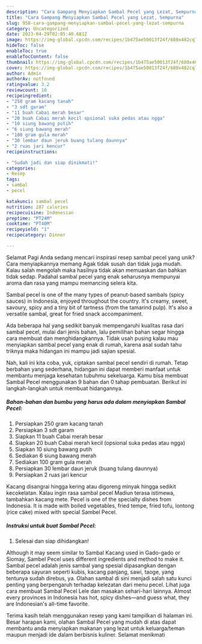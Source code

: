```yaml
---
description: "Cara Gampang Menyiapkan Sambal Pecel yang Lezat, Sempurna"
title: "Cara Gampang Menyiapkan Sambal Pecel yang Lezat, Sempurna"
slug: 958-cara-gampang-menyiapkan-sambal-pecel-yang-lezat-sempurna
category: Uncategorized
date: 2023-04-29T02:05:40.681Z
image: https://img-global.cpcdn.com/recipes/1b475ae50013f24f/680x482cq70/sambal-pecel-foto-resep-utama.jpg
hideToc: false
enableToc: true
enableTocContent: false
thumbnail: https://img-global.cpcdn.com/recipes/1b475ae50013f24f/680x482cq70/sambal-pecel-foto-resep-utama.jpg
cover: https://img-global.cpcdn.com/recipes/1b475ae50013f24f/680x482cq70/sambal-pecel-foto-resep-utama.jpg
author: Admin
authorAv: notfound
ratingvalue: 3.2
reviewcount: 10
recipeingredient:
- "250 gram kacang tanah"
- "3 sdt garam"
- "11 buah Cabai merah besar"
- "20 buah Cabai merah kecil opsional suka pedas atau ngga"
- "10 siung bawang putih"
- "6 siung bawang merah"
- "100 gram gula merah"
- "30 lembar daun jeruk buang tulang daunnya"
- "2 ruas jari kencur"
recipeinstructions:

- "Sudah jadi dan siap dinikmati!"
categories:
- Resep
tags:
- sambal
- pecel

katakunci: sambal pecel 
nutrition: 287 calories
recipecuisine: Indonesian
preptime: "PT24M"
cooktime: "PT40M"
recipeyield: "1"
recipecategory: Dinner

---
```



Selamat Pagi Anda sedang mencari inspirasi resep sambal pecel yang unik? Cara menyiapkannya memang Agak tidak susah dan tidak juga mudah. Kalau salah mengolah maka hasilnya tidak akan memuaskan dan bahkan tidak sedap. Padahal sambal pecel yang enak seharusnya mempunyai aroma dan rasa yang mampu memancing selera kita.


Sambal pecel is one of the many types of peanut-based sambals (spicy sauces) in Indonesia, enjoyed throughout the country. It&#39;s creamy, sweet, savoury, spicy and a tiny bit of tartness (from the tamarind pulp). It&#39;s also a versatile sambal, great for fried snack accompaniment.

Ada beberapa hal yang sedikit banyak mempengaruhi kualitas rasa dari sambal pecel, mulai dari jenis bahan, lalu pemilihan bahan segar hingga cara membuat dan menghidangkannya. Tidak usah pusing kalau mau menyiapkan sambal pecel yang enak di rumah, karena asal sudah tahu triknya maka hidangan ini mampu jadi sajian spesial.


Nah, kali ini kita coba, yuk, ciptakan sambal pecel sendiri di rumah. Tetap berbahan yang sederhana, hidangan ini dapat memberi manfaat untuk membantu menjaga kesehatan tubuhmu sekeluarga. Kamu bisa membuat Sambal Pecel menggunakan 9 bahan dan 0 tahap pembuatan. Berikut ini langkah-langkah untuk membuat hidangannya.

<!--inarticleads1-->

##### Bahan-bahan dan bumbu yang harus ada dalam menyiapkan Sambal Pecel:

1. Persiapkan 250 gram kacang tanah
1. Persiapkan 3 sdt garam
1. Siapkan 11 buah Cabai merah besar
1. Siapkan 20 buah Cabai merah kecil (opsional suka pedas atau ngga)
1. Siapkan 10 siung bawang putih
1. Sediakan 6 siung bawang merah
1. Sediakan 100 gram gula merah
1. Persiapkan 30 lembar daun jeruk (buang tulang daunnya)
1. Persiapkan 2 ruas jari kencur


Kacang disangrai hingga kering atau digoreng minyak hingga sedikit kecokelatan. Kalau ingin rasa sambal pecel Madiun terasa istimewa, tambahkan kacang mete. Pecel is one of the specialty dishes from Indonesia. It is made with boiled vegetables, fried tempe, fried tofu, lontong (rice cake) mixed with special Sambel Pecel. 

<!--inarticleads2-->

##### Instruksi untuk buat Sambal Pecel:


1. Selesai dan siap dihidangkan!

Although it may seem similar to Sambal Kacang used in Gado-gado or Siomay, Sambel Pecel uses different ingredients and method to make it. Sambal pecel adalah jenis sambal yang spesial dipasangkan dengan beberapa sayuran seperti kubis, kacang panjang, sawi, taoge, yang tentunya sudah direbus, ya. Olahan sambal di sini menjadi salah satu kunci penting yang berpengaruh terhadap kelezatan dari menu pecel. Lihat juga cara membuat Sambal Pecel Lele dan masakan sehari-hari lainnya. Almost every provinces in Indonesia has hot, spicy dishes—and guess what, they are Indonesian&#39;s all-time favorite. 

Terima kasih telah menggunakan resep yang kami tampilkan di halaman ini. Besar harapan kami, olahan Sambal Pecel yang mudah di atas dapat membantu anda menyiapkan makanan yang lezat untuk keluarga/teman maupun menjadi ide dalam berbisnis kuliner. Selamat menikmati
